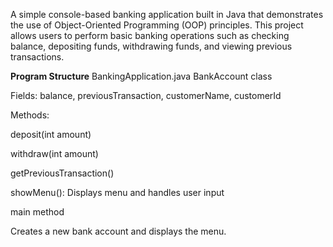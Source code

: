 A simple console-based banking application built in Java that demonstrates the use of Object-Oriented Programming (OOP) principles. This project allows users to perform basic banking operations such as checking balance, depositing funds, withdrawing funds, and viewing previous transactions.

**Program Structure**
BankingApplication.java
BankAccount class

Fields: balance, previousTransaction, customerName, customerId

Methods:

deposit(int amount)

withdraw(int amount)

getPreviousTransaction()

showMenu(): Displays menu and handles user input

main method

Creates a new bank account and displays the menu.
